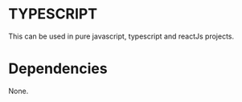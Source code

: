 # TYPESCRIPT
This can be used in pure javascript, typescript and reactJs projects.

# Dependencies
None.